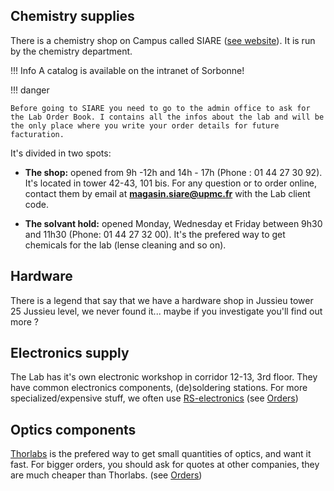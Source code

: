 ## Chemistry supplies

There is a chemistry shop on Campus called SIARE ([see website](https://sciences.sorbonne-universite.fr/faculte/ufr-instituts-observatoires-ecoles/ufr-de-chimie/service-la-recherche-et-lenseignement-0)). It is run by the chemistry department.

!!! Info 
    A catalog is available on the intranet of Sorbonne!

!!! danger

    Before going to SIARE you need to go to the admin office to ask for the Lab Order Book. I contains all the infos about the lab and will be the only place where you write your order details for future facturation.

It's divided in two spots:

- **The shop:** opened from 9h -12h and 14h - 17h (Phone : 01 44 27 30 92). It's located in tower 42-43, 101 bis. For any question or to order online, contact them by email at **magasin.siare@upmc.fr** with the Lab client code.

- **The solvant hold:** opened Monday, Wednesday et Friday between 9h30 and 11h30 (Phone: 01 44 27 32 00). It's the prefered way to get chemicals
for the lab (lense cleaning and so on).


## Hardware

There is a legend that say that we have a hardware shop in Jussieu tower 25 Jussieu level, we never found it... maybe if you
investigate you'll find out more ?

## Electronics supply

The Lab has it's own electronic workshop in corridor 12-13, 3rd floor. They have
common electronics components, (de)soldering stations. For more specialized/expensive
stuff, we often use [RS-electronics](https://fr.rs-online.com/web/) (see [Orders](/admin/orders/))

## Optics components

[Thorlabs](https://www.thorlabs.com/) is the prefered way to get small quantities of optics,
and want it fast. For bigger orders, you should ask for quotes at other companies, they are much
cheaper than Thorlabs. (see [Orders](/admin/orders/))
